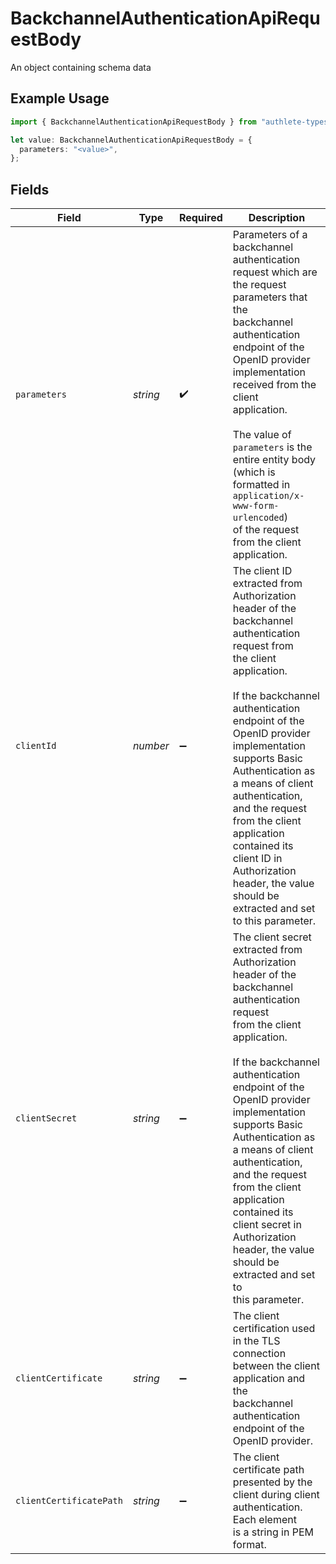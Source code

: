 # BackchannelAuthenticationApiRequestBody

An object containing schema data

## Example Usage

```typescript
import { BackchannelAuthenticationApiRequestBody } from "authlete-typescript-sdk/models/operations";

let value: BackchannelAuthenticationApiRequestBody = {
  parameters: "<value>",
};
```

## Fields

| Field                                                                                                                                                                                                                                                                                                                                                                                                                                        | Type                                                                                                                                                                                                                                                                                                                                                                                                                                         | Required                                                                                                                                                                                                                                                                                                                                                                                                                                     | Description                                                                                                                                                                                                                                                                                                                                                                                                                                  |
| -------------------------------------------------------------------------------------------------------------------------------------------------------------------------------------------------------------------------------------------------------------------------------------------------------------------------------------------------------------------------------------------------------------------------------------------- | -------------------------------------------------------------------------------------------------------------------------------------------------------------------------------------------------------------------------------------------------------------------------------------------------------------------------------------------------------------------------------------------------------------------------------------------- | -------------------------------------------------------------------------------------------------------------------------------------------------------------------------------------------------------------------------------------------------------------------------------------------------------------------------------------------------------------------------------------------------------------------------------------------- | -------------------------------------------------------------------------------------------------------------------------------------------------------------------------------------------------------------------------------------------------------------------------------------------------------------------------------------------------------------------------------------------------------------------------------------------- |
| `parameters`                                                                                                                                                                                                                                                                                                                                                                                                                                 | *string*                                                                                                                                                                                                                                                                                                                                                                                                                                     | :heavy_check_mark:                                                                                                                                                                                                                                                                                                                                                                                                                           | Parameters of a backchannel authentication request which are the request parameters that the<br/>backchannel authentication endpoint of the OpenID provider implementation received from the client<br/>application.<br/><br/>The value of `parameters` is the entire entity body (which is formatted in `application/x-www-form-urlencoded`)<br/>of the request from the client application.<br/>                                           |
| `clientId`                                                                                                                                                                                                                                                                                                                                                                                                                                   | *number*                                                                                                                                                                                                                                                                                                                                                                                                                                     | :heavy_minus_sign:                                                                                                                                                                                                                                                                                                                                                                                                                           | The client ID extracted from Authorization header of the backchannel authentication request from<br/>the client application.<br/><br/>If the backchannel authentication endpoint of the OpenID provider implementation supports Basic<br/>Authentication as a means of client authentication, and the request from the client application<br/>contained its client ID in Authorization header, the value should be extracted and set to this parameter.<br/> |
| `clientSecret`                                                                                                                                                                                                                                                                                                                                                                                                                               | *string*                                                                                                                                                                                                                                                                                                                                                                                                                                     | :heavy_minus_sign:                                                                                                                                                                                                                                                                                                                                                                                                                           | The client secret extracted from Authorization header of the backchannel authentication request<br/>from the client application.<br/><br/>If the backchannel authentication endpoint of the OpenID provider implementation supports Basic<br/>Authentication as a means of client authentication, and the request from the client application<br/>contained its client secret in Authorization header, the value should be extracted and set to<br/>this parameter.<br/> |
| `clientCertificate`                                                                                                                                                                                                                                                                                                                                                                                                                          | *string*                                                                                                                                                                                                                                                                                                                                                                                                                                     | :heavy_minus_sign:                                                                                                                                                                                                                                                                                                                                                                                                                           | The client certification used in the TLS connection between the client application and the<br/>backchannel authentication endpoint of the OpenID provider.<br/>                                                                                                                                                                                                                                                                              |
| `clientCertificatePath`                                                                                                                                                                                                                                                                                                                                                                                                                      | *string*                                                                                                                                                                                                                                                                                                                                                                                                                                     | :heavy_minus_sign:                                                                                                                                                                                                                                                                                                                                                                                                                           | The client certificate path presented by the client during client authentication. Each element<br/>is a string in PEM format.<br/>                                                                                                                                                                                                                                                                                                           |